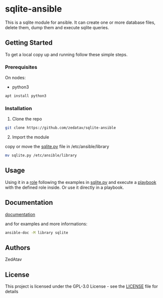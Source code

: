 # sqlite-ansible

This is a sqlite module for ansible.
It can create one or more database files, delete them, dump them and execute sqlite queries.

## Getting Started

To get a local copy up and running follow these simple steps.

### Prerequisites

On nodes:

* python3
```sh
apt install python3
```

### Installation

1. Clone the repo
```sh
git clone https://github.com/zedatav/sqlite-ansible
```

2. Import the module

copy or move the [sqlite.py](sqlite.py) file in /etc/ansible/library
```sh
mv sqlite.py /etc/ansible/library
```

## Usage

Using it in a [role](https://galaxy.ansible.com/docs/contributing/creating_role.html) following the examples in [sqlite.py](sqlite.py) and execute a [playbook](https://docs.ansible.com/ansible/latest/user_guide/playbooks.html) with the defined role inside.
Or use it directly in a playbook.

## Documentation

[documentation](DOCUMENTATION.md)

and for examples and more informations:

```sh
ansible-doc -M library sqlite
```

## Authors

ZedAtav

## License

This project is licensed under the GPL-3.0 License - see the [LICENSE](LICENSE) file for details
